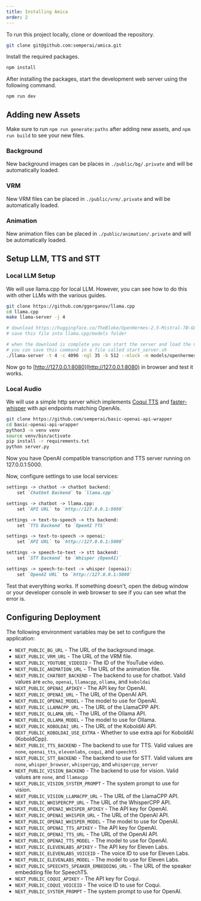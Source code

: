 ```yaml
---
title: Installing Amica
order: 2
---
```


To run this project locally, clone or download the repository.

```sh
git clone git@github.com:semperai/amica.git
```


Install the required packages.

```sh
npm install
```

After installing the packages, start the development web server using the following command.

```
npm run dev
```

## Adding new Assets

Make sure to run `npm run generate:paths` after adding new assets, and `npm run build` to see your new files.

### Background

New background images can be places in `./public/bg/.private` and will be automatically loaded.

### VRM

New VRM files can be placed in `./public/vrm/.private` and will be automatically loaded.

### Animation

New animation files can be placed in `./public/animation/.private` and will be automatically loaded.

## Setup LLM, TTS and STT

### Local LLM Setup

We will use llama.cpp for local LLM. However, you can see how to do this with other LLMs with the various guides.

```bash
git clone https://github.com/ggerganov/llama.cpp
cd llama.cpp
make llama-server -j 4

# download https://huggingface.co/TheBloke/OpenHermes-2.5-Mistral-7B-GGUF/blob/main/openhermes-2.5-mistral-7b.Q5_K_M.gguf
# save this file into llama.cpp/models folder

# when the download is complete you can start the server and load the model
# you can save this command in a file called start_server.sh
./llama-server -t 4 -c 4096 -ngl 35 -b 512 --mlock -m models/openhermes-2-mistral-7b.Q5_K_M.gguf
```

Now go to [http://127.0.0.1:8080](http://127.0.0.1:8080) in browser and test it works.


### Local Audio

We will use a simple http server which implements [Coqui TTS](https://github.com/coqui-ai/TTS) and [faster-whisper](https://github.com/guillaumekln/faster-whisper) with api endpoints matching OpenAIs.

```bash
git clone https://github.com/semperai/basic-openai-api-wrapper
cd basic-openai-api-wrapper
python3 -m venv venv
source venv/bin/activate
pip install -r requirements.txt
python server.py
```

Now you have OpenAI compatible transcription and TTS server running on 127.0.0.1:5000.

Now, configure settings to use local services:

```markdown
settings -> chatbot -> chatbot backend:
    set `Chatbot Backend` to `llama.cpp`

settings -> chatbot -> llama.cpp:
    set `API URL` to `http://127.0.0.1:8080`

settings -> text-to-speech -> tts backend:
    set `TTS Backend` to `OpenAI TTS`

settings -> text-to-speech -> openai:
    set `API URL` to `http://127.0.0.1:5000`

settings -> speech-to-text -> stt backend:
    set `STT Backend` to `Whisper (OpenAI)`

settings -> speech-to-text -> whisper (openai):
    set `OpenAI URL` to `http://127.0.0.1:5000`
```

Test that everything works. If something doesn't, open the debug window or your developer console in web browser to see if you can see what the error is.


## Configuring Deployment


The following environment variables may be set to configure the application:

* `NEXT_PUBLIC_BG_URL` - The URL of the background image.
* `NEXT_PUBLIC_VRM_URL` - The URL of the VRM file.
* `NEXT_PUBLIC_YOUTUBE_VIDEOID` - The ID of the YouTube video.
* `NEXT_PUBLIC_ANIMATION_URL` - The URL of the animation file.
* `NEXT_PUBLIC_CHATBOT_BACKEND` - The backend to use for chatbot. Valid values are `echo`, `openai`, `llamacpp`, `ollama`, and `koboldai` 
* `NEXT_PUBLIC_OPENAI_APIKEY` - The API key for OpenAI.
* `NEXT_PUBLIC_OPENAI_URL` - The URL of the OpenAI API.
* `NEXT_PUBLIC_OPENAI_MODEL` - The model to use for OpenAI.
* `NEXT_PUBLIC_LLAMACPP_URL` - The URL of the LlamaCPP API.
* `NEXT_PUBLIC_OLLAMA_URL` - The URL of the Ollama API.
* `NEXT_PUBLIC_OLLAMA_MODEL` - The model to use for Ollama.
* `NEXT_PUBLIC_KOBOLDAI_URL` - The URL of the KoboldAI API.
* `NEXT_PUBLIC_KOBOLDAI_USE_EXTRA` - Whether to use extra api for KoboldAI (KoboldCpp).
* `NEXT_PUBLIC_TTS_BACKEND` - The backend to use for TTS. Valid values are `none`, `openai_tts`, `elevenlabs`, `coqui`, and `speecht5`
* `NEXT_PUBLIC_STT_BACKEND` - The backend to use for STT. Valid values are `none`, `whisper_browser`, `whispercpp`, and `whispercpp_server`
* `NEXT_PUBLIC_VISION_BACKEND` - The backend to use for vision. Valid values are `none`, and `llamacpp`
* `NEXT_PUBLIC_VISION_SYSTEM_PROMPT` - The system prompt to use for vision.
* `NEXT_PUBLIC_VISION_LLAMACPP_URL` - The URL of the LlamaCPP API.
* `NEXT_PUBLIC_WHISPERCPP_URL` - The URL of the WhisperCPP API.
* `NEXT_PUBLIC_OPENAI_WHISPER_APIKEY` - The API key for OpenAI.
* `NEXT_PUBLIC_OPENAI_WHISPER_URL` - The URL of the OpenAI API.
* `NEXT_PUBLIC_OPENAI_WHISPER_MODEL` - The model to use for OpenAI.
* `NEXT_PUBLIC_OPENAI_TTS_APIKEY` - The API key for OpenAI.
* `NEXT_PUBLIC_OPENAI_TTS_URL` - The URL of the OpenAI API.
* `NEXT_PUBLIC_OPENAI_TTS_MODEL` - The model to use for OpenAI.
* `NEXT_PUBLIC_ELEVENLABS_APIKEY` - The API key for Eleven Labs.
* `NEXT_PUBLIC_ELEVENLABS_VOICEID` - The voice ID to use for Eleven Labs.
* `NEXT_PUBLIC_ELEVENLABS_MODEL` - The model to use for Eleven Labs.
* `NEXT_PUBLIC_SPEECHT5_SPEAKER_EMBEDDING_URL` - The URL of the speaker embedding file for SpeechT5.
* `NEXT_PUBLIC_COQUI_APIKEY` - The API key for Coqui.
* `NEXT_PUBLIC_COQUI_VOICEID` - The voice ID to use for Coqui.
* `NEXT_PUBLIC_SYSTEM_PROMPT` - The system prompt to use for OpenAI.
